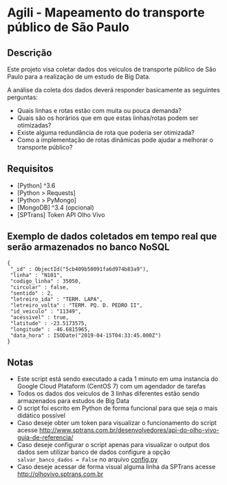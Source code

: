 Agili - Mapeamento do transporte público de São Paulo
===========================================

Descrição
---------
Este projeto visa coletar dados dos veículos de transporte público de São Paulo para a realização de um estudo de Big Data.

A análise da coleta dos dados deverá responder basicamente as seguintes perguntas:
 - Quais linhas e rotas estão com muita ou pouca demanda?
 - Quais são os horários que em que estas linhas/rotas podem ser otimizadas?
 - Existe alguma redundância de rota que poderia ser otimizada?
 - Como a implementação de rotas dinâmicas pode ajudar a melhorar o transporte público?

Requisitos
----------

 - [Python] ^3.6
 - [Python > Requests]
 - [Python > PyMongo]
 - [MongoDB] ^3.4 (opcional)
 - [SPTrans] Token API Olho Vivo
 
 Exemplo de dados coletados em tempo real que serão armazenados no banco NoSQL
----------
   ```
{
    "_id" : ObjectId("5cb409b50091fa6d974b83a9"),
    "linha" : "N101",
    "codigo_linha" : 35050,
    "circular" : false,
    "sentido" : 2,
    "letreiro_ida" : "TERM. LAPA",
    "letreiro_volta" : "TERM. PQ. D. PEDRO II",
    "id_veiculo" : "11349",
    "acessivel" : true,
    "latitude" : -23.5173575,
    "longitude" : -46.6815965,
    "data_hora" : ISODate("2019-04-15T04:33:45.000Z")
}
  ```

Notas
-----
- Este script está sendo executado a cada 1 minuto em uma instancia do Google Cloud Plataform (CentOS 7) com um agendador de tarefas
- Todos os dados dos veículos de 3 linhas diferentes estão sendo armazenados para estudos de Big Data
- O script foi escrito em Python de forma funcional para que seja o mais didático possível
- Caso deseje obter um token para visualizar o funcionamento do script acesse http://www.sptrans.com.br/desenvolvedores/api-do-olho-vivo-guia-de-referencia/
- Caso deseje configurar o script apenas para visualizar o output dos dados sem utilizar banco de dados configure a opção ```salvar_banco_dados = False``` no arquivo [config.py]
- Caso deseje acessar de forma visual alguma linha da SPTrans acesse http://olhovivo.sptrans.com.br

[config.py]:https://github.com/nkramirez/agili/blob/master/config.py
